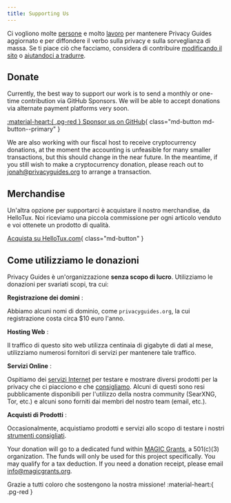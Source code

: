 ```yaml
---
title: Supporting Us
---
```


<!-- markdownlint-disable MD036 -->
Ci vogliono molte [persone](contributors.md) e molto [lavoro](https://github.com/privacyguides/privacyguides.org/pulse/monthly) per mantenere Privacy Guides aggiornato e per diffondere il verbo sulla privacy e sulla sorveglianza di massa. Se ti piace ciò che facciamo, considera di contribuire [modificando il sito](https://github.com/privacyguides/privacyguides.org) o [aiutandoci a tradurre](https://crowdin.com/project/privacyguides).

## Donate

Currently, the best way to support our work is to send a monthly or one-time contribution via GitHub Sponsors. We will be able to accept donations via alternate payment platforms very soon.

[:material-heart:{ .pg-red } Sponsor us on GitHub](https://github.com/sponsors/privacyguides){ class="md-button md-button--primary" }

We are also working with our fiscal host to receive cryptocurrency donations, at the moment the accounting is unfeasible for many smaller transactions, but this should change in the near future. In the meantime, if you still wish to make a cryptocurrency donation, please reach out to [jonah@privacyguides.org](mailto:jonah@privacyguides.org) to arrange a transaction.

## Merchandise

Un'altra opzione per supportarci è acquistare il nostro merchandise, da HelloTux. Noi riceviamo una piccola commissione per ogni articolo venduto e voi ottenete un prodotto di qualità.

[Acquista su HelloTux.com](https://hellotux.com/privacyguides){ class="md-button" }

## Come utilizziamo le donazioni

Privacy Guides è un'organizzazione **senza scopo di lucro**. Utilizziamo le donazioni per svariati scopi, tra cui:

**Registrazione dei domini**
:

Abbiamo alcuni nomi di dominio, come `privacyguides.org`, la cui registrazione costa circa $10 euro l'anno.

**Hosting Web**
:

Il traffico di questo sito web utilizza centinaia di gigabyte di dati al mese, utilizziamo numerosi fornitori di servizi per mantenere tale traffico.

**Servizi Online**
:

Ospitiamo dei [servizi Internet](https://privacyguides.net) per testare e mostrare diversi prodotti per la privacy che ci piacciono e che [consigliamo](../tools.md). Alcuni di questi sono resi pubblicamente disponibili per l'utilizzo della nostra community (SearXNG, Tor, etc.) e alcuni sono forniti dai membri del nostro team (email, etc.).

**Acquisti di Prodotti**
:

Occasionalmente, acquistiamo prodotti e servizi allo scopo di testare i nostri [strumenti consigliati](../tools.md).

Your donation will go to a dedicated fund within [MAGIC Grants](https://magicgrants.org), a 501(c)(3) organization. The funds will only be used for this project specifically. You may qualify for a tax deduction. If you need a donation receipt, please email <info@magicgrants.org>.

Grazie a tutti coloro che sostengono la nostra missione! :material-heart:{ .pg-red }
